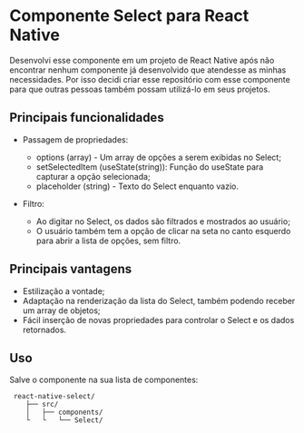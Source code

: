 # Componente Select para React Native

Desenvolvi esse componente em um projeto de React Native após não encontrar nenhum componente já desenvolvido que atendesse as minhas necessidades. Por isso decidi criar esse repositório com esse componente para que outras pessoas também possam utilizá-lo em seus projetos.

## Principais funcionalidades

- Passagem de propriedades:

  - options (array) - Um array de opções a serem exibidas no Select;
  - setSelectedItem (useState(string)): Função do useState para capturar a opção selecionada;
  - placeholder (string) - Texto do Select enquanto vazio.

- Filtro:
  - Ao digitar no Select, os dados são filtrados e mostrados ao usuário;
  - O usuário também tem a opção de clicar na seta no canto esquerdo para abrir a lista de opções, sem filtro.

## Principais vantagens

- Estilização a vontade;
- Adaptação na renderização da lista do Select, também podendo receber um array de objetos;
- Fácil inserção de novas propriedades para controlar o Select e os dados retornados.

## Uso

Salve o componente na sua lista de componentes:

```
 react-native-select/
    ├── src/
    │   ├── components/
    └   └   └── Select/
```
